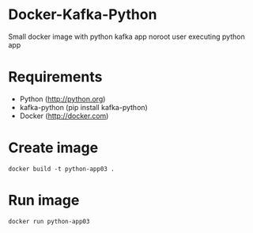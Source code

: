 # Docker-Kafka-Python

Small docker image with python kafka app noroot user executing python app


# Requirements

- Python (http://python.org)
- kafka-python (pip install kafka-python)
- Docker (http://docker.com)


# Create image
```
docker build -t python-app03 .
```
# Run image
```
docker run python-app03
```
